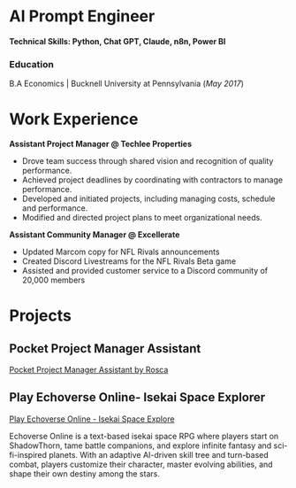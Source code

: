 # AI Prompt Engineer 
#### Technical Skills: Python, Chat GPT, Claude, n8n, Power BI

### Education
B.A Economics | Bucknell University at Pennsylvania (_May 2017_)

# Work Experience

**Assistant Project Manager @ Techlee Properties**
- Drove team success through shared vision and
recognition of quality performance.
- Achieved project deadlines by coordinating with
contractors to manage performance.
- Developed and initiated projects, including managing
costs, schedule and performance.
- Modified and directed project plans to meet
organizational needs.

**Assistant Community Manager @ Excellerate**
- Updated Marcom copy for NFL Rivals announcements
- Created Discord Livestreams for the NFL Rivals Beta game
- Assisted and provided customer service to a Discord community of 20,000 members

# Projects

## Pocket Project Manager Assistant
[Pocket Project Manager Assistant by Rosca](https://chatgpt.com/g/g-NbeW35IfD-pocket-project-manager-assistant-by-rosca)


## Play Echoverse Online- Isekai Space Explorer

[Play Echoverse Online - Isekai Space Explore](https://chatgpt.com/g/g-uEUQ2vEJ8-play-game-echoverse-online-isekai-space-explore/c/67da7155-588c-800f-92a2-aaaae76bdf95)

Echoverse Online is a text-based isekai space RPG where players start on ShadowThorn, tame battle companions, and explore infinite fantasy and sci-fi-inspired planets. With an adaptive AI-driven skill tree and turn-based combat, players customize their character, master evolving abilities, and shape their own destiny among the stars.


